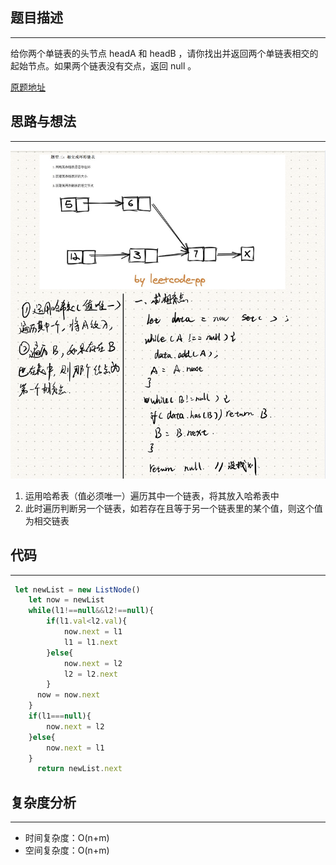 ## 题目描述
---
给你两个单链表的头节点 headA 和 headB ，请你找出并返回两个单链表相交的起始节点。如果两个链表没有交点，返回 null 。


[原题地址](https://leetcode-cn.com/problems/intersection-of-two-linked-lists/)

## 思路与想法
---
![avatar](./images/02.png)
1. 运用哈希表（值必须唯一）遍历其中一个链表，将其放入哈希表中
2. 此时遍历判断另一个链表，如若存在且等于另一个链表里的某个值，则这个值为相交链表


## 代码  
---

```javascript
 let newList = new ListNode()
    let now = newList
    while(l1!==null&&l2!==null){
        if(l1.val<l2.val){
            now.next = l1
            l1 = l1.next
        }else{
            now.next = l2
            l2 = l2.next
        }
      now = now.next
    }
    if(l1===null){
        now.next = l2
    }else{
        now.next = l1
    }
      return newList.next

```

## 复杂度分析
---
- 时间复杂度：O(n+m)
- 空间复杂度：O(n+m)
